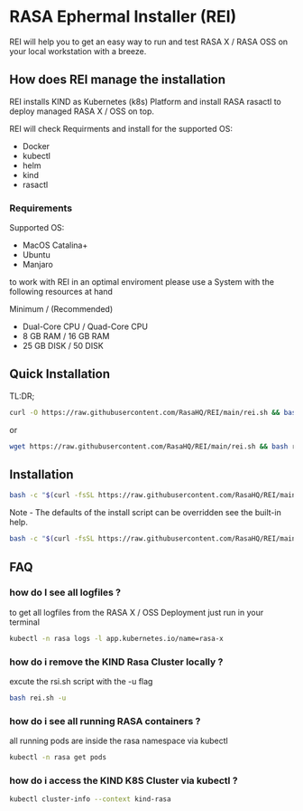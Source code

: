 # RASA Ephermal Installer (REI) 

REI will help you to get an easy way to run and test RASA X / RASA OSS on your local workstation with a breeze.

## How does REI manage the installation

REI installs KIND as Kubernetes (k8s) Platform and install RASA rasactl to deploy managed RASA X / OSS on top.

REI will check Requirments and install for the supported OS:

- Docker
- kubectl
- helm
- kind
- rasactl

### Requirements

Supported OS:

- MacOS Catalina+
- Ubuntu 
- Manjaro

to work with REI in an optimal enviroment please use a  System with the following resources at hand

Minimum / (Recommended)

- Dual-Core CPU / Quad-Core CPU
- 8 GB RAM / 16 GB RAM
- 25 GB DISK / 50 DISK

## Quick Installation
TL:DR;

```bash
curl -O https://raw.githubusercontent.com/RasaHQ/REI/main/rei.sh && bash rei.sh -y -x
```

or

```bash
wget https://raw.githubusercontent.com/RasaHQ/REI/main/rei.sh && bash rei.sh -y -x
```

## Installation

```bash
bash -c "$(curl -fsSL https://raw.githubusercontent.com/RasaHQ/REI/main/rei.sh)"
```

Note - The defaults of the install script can be overridden see the built-in help.

```bash
bash -c "$(curl -fsSL https://raw.githubusercontent.com/RasaHQ/REI/main/rei.sh)" -- --help
```

## FAQ

### how do I see all logfiles ?

to get all logfiles from the RASA X / OSS Deployment just run in your terminal

```bash
kubectl -n rasa logs -l app.kubernetes.io/name=rasa-x
```

### how do i remove the KIND Rasa Cluster locally ?

excute the rsi.sh script with the -u flag

```bash
bash rei.sh -u
```

### how do i see all running RASA containers ?

all running pods are inside the rasa namespace via kubectl

```bash
kubectl -n rasa get pods
```

### how do i access the KIND K8S Cluster via kubectl ?

```bash
kubectl cluster-info --context kind-rasa

```
